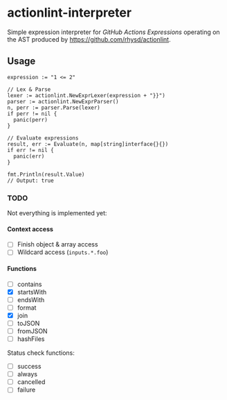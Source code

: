 # actionlint-interpreter

Simple expression interpreter for _GitHub Actions Expressions_ operating on the AST produced by https://github.com/rhysd/actionlint.

## Usage

```golang
expression := "1 <= 2"

// Lex & Parse
lexer := actionlint.NewExprLexer(expression + "}}")
parser := actionlint.NewExprParser()
n, perr := parser.Parse(lexer)
if perr != nil {
  panic(perr)
}

// Evaluate expressions
result, err := Evaluate(n, map[string]interface{}{})
if err != nil {
  panic(err)
}

fmt.Println(result.Value)
// Output: true
```

### TODO

Not everything is implemented yet:

#### Context access

- [ ] Finish object & array access
- [ ] Wildcard access (`inputs.*.foo`)

#### Functions

- [ ] contains
- [x] startsWith
- [ ] endsWith
- [ ] format
- [x] join
- [ ] toJSON
- [ ] fromJSON
- [ ] hashFiles

Status check functions:

- [ ] success
- [ ] always
- [ ] cancelled
- [ ] failure